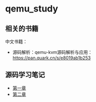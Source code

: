 # qemu_study
## 相关的书籍
中文书籍：
- 源码解析：qemu-kvm源码解析与应用：https://pan.quark.cn/s/e8019ab1b253
## 源码学习笔记
- [第一章](https://github.com/Mangbaoaiaiai/qemu_study/blob/main/%E6%BA%90%E7%A0%81%E5%AD%A6%E4%B9%A0/%E7%AC%94%E8%AE%B0/Markdownfile/QEMU%E4%B8%8EKVM/%E7%AC%AC%E4%B8%80%E7%AB%A0.md)
- [第二章](https://github.com/Mangbaoaiaiai/qemu_study/blob/main/%E6%BA%90%E7%A0%81%E5%AD%A6%E4%B9%A0/%E7%AC%94%E8%AE%B0/Markdownfile/QEMU%E4%B8%8EKVM/%E7%AC%AC%E4%BA%8C%E7%AB%A0.md)







